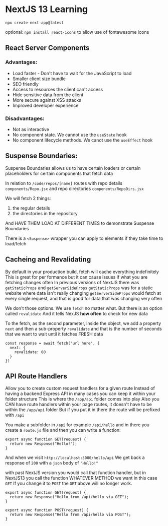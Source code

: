 # NextJS 13 Learning

`npx create-next-app@latest`

optional: `npm install react-icons` to allow use of fontawesome icons

## React Server Components

### Advantages:

- Load faster - Don't have to wait for the JavaScript to load
- Smaller client size bundle
- SEO friendly
- Access to resources the client can't access
- Hide sensitive data from the client
- More secure against XSS attacks
- Improved developer experience

### Disadvantages:

- Not as interactive
- No component state. We cannot use the `useState` hook
- No component lifecycle methods. We canot use the `useEffect` hook

## Suspense Boundaries:

Suspense Boundaries allows us to have certain loaders or certain placeholders for certain components that fetch data

In relation to `/code/repos/[name]` routes
with repo details `components/Repo.jsx`
and repo directories `components/RepoDirs.jsx`

We will fetch 2 things:

1. the regular details
2. the directories in the repository

And HAVE THEM LOAD AT DIFFERENT TIMES to demonstrate Suspense Boundaries

There is a `<Suspense>` wrapper you can apply to elements if they take time to load/fetch

## Cacheing and Revalidating

By default in your production build, fetch will cache everything indefinitely
This is great for per formance but it can cause issues if what you are fetching changes often
In previous versions of NextJS there was `getStaticProps` and `getServerSideProps`
`getStaticProps` was for a static website where data isn't really changing
`getServerSideProps` would fetch at every single request, and that is good for data that was changing very often

We don't those options. We use `fetch` no matter what. But there is an option called `revalidate`
And it tells NexJS **how often** to check for new data

To the fetch, as the second parameter, inside the object, we add a property `next` and then a sub-property `revalidate` and that is the number of seconds that we want to wait until it fetches FRESH data

```
const response = await fetch("url here", {
  next: {
    revalidate: 60
  }
})
```

## API Route Handlers

Allow you to create custom request handlers for a given route
Instead of having a backend Express API in many cases you can keep it within your folder structure
This is where the `/app/api` folder comes into play
Also you CAN have route handlers within your page routes, it doesn't have to be within the `/app/api` folder
But if you put it in there the route will be prefixed with `/api`

You make a subfolder in `/api` for example `/api/hello` and in there you create a `route.js` file and then you can write a function:

```
export async function GET(request) {
  return new Response("Hello!");
}
```

And when we visit `http://localhost:3000/hello/api`
We get back a response of `200` with a `json` body of `"Hello!"`

with past NextJS version you would call that function handler, but in NextJS13 you call the function WHATEVER METHOD we want in this case `GET`
If you change it to `POST` the `GET` above will no longer work.

```
export async function GET(request) {
  return new Response("Hello from /api/hello via GET");
}

export async function POST(request) {
  return new Response("Hello from /api/hello via POST");
}
```
